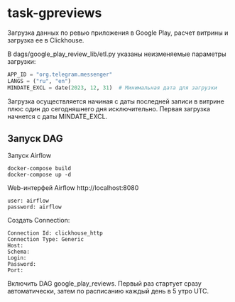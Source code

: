 # task-gpreviews

Загрузка данных по ревью приложения в Google Play, расчет витрины и загрузка ее в Clickhouse.

В dags/google_play_review_lib/etl.py указаны неизменяемые параметры загрузки:

```python
APP_ID = "org.telegram.messenger"
LANGS = ("ru", "en")
MINDATE_EXCL = date(2023, 12, 31)  # Минимальная дата для загрузки
```

Загрузка осуществляется начиная с даты последней записи в витрине плюс один до сегодняшнего дня исключительно. Первая
загрузка начнется с даты MINDATE_EXCL.

## Запуск DAG

Запуск Airflow
```shell
docker-compose build
docker-compose up -d
```

Web-интерфей Airflow http://localhost:8080

    user: airflow
    password: airflow

Создать Connection:

    Connection Id: clickhouse_http
    Connection Type: Generic
    Host:
    Schema:
    Login:
    Password:
    Port:

Включить DAG google_play_reviews. Первый раз стартует сразу автоматически, затем по расписанию каждый день в 5 утро UTC.
